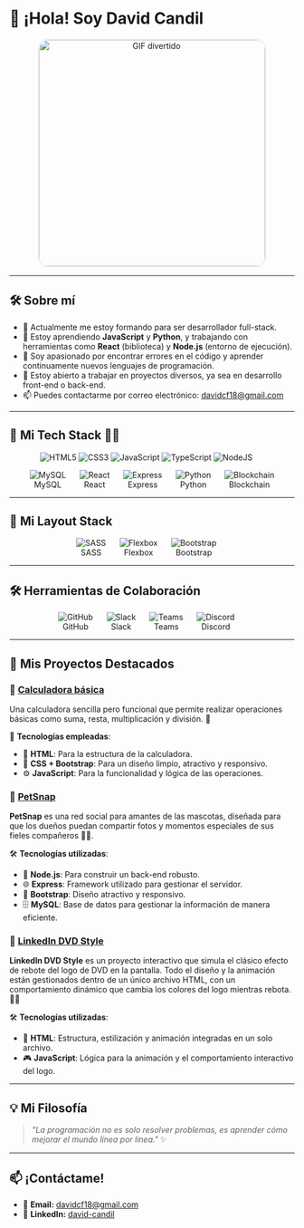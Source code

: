 # 👋 ¡Hola! Soy David Candil

<p align="center">
  <img src="https://media.tenor.com/GfSX-u7VGM4AAAAC/coding.gif" 
       alt="GIF divertido" 
       width="400" 
       style="border: 2px solid #f0f0f0; border-radius: 20px;"/>
</p>

---

## 🛠 Sobre mí

- 🔭 Actualmente me estoy formando para ser desarrollador full-stack.
- 🌱 Estoy aprendiendo **JavaScript** y **Python**, y trabajando con herramientas como **React** (biblioteca) y **Node.js** (entorno de ejecución).
- 👀 Soy apasionado por encontrar errores en el código y aprender continuamente nuevos lenguajes de programación.
- 💼 Estoy abierto a trabajar en proyectos diversos, ya sea en desarrollo front-end o back-end.
- 📫 Puedes contactarme por correo electrónico: [davidcf18@gmail.com](mailto:davidcf18@gmail.com)

---

## 🚀 Mi Tech Stack 👨‍💻

<p align="center">
  <span style="display: inline-block; margin-right: 20px;">
    <img src="https://img.icons8.com/color/48/000000/html-5.png" alt="HTML5" title="HTML5"/>
    <img src="https://img.icons8.com/color/48/000000/css3.png" alt="CSS3" title="CSS3"/>
    <img src="https://img.icons8.com/color/48/000000/javascript.png" alt="JavaScript" title="JavaScript"/>
    <img src="https://img.icons8.com/color/48/000000/typescript.png" alt="TypeScript" title="TypeScript"/>
    <img src="https://img.icons8.com/color/48/000000/nodejs.png" alt="NodeJS" title="NodeJS"/>
  </span>
</p>

<p align="center">
  <span style="display: inline-block; margin-right: 20px;">
    <img src="https://img.icons8.com/color/48/000000/mysql-logo.png" alt="MySQL" title="MySQL"/>
    <br/> MySQL
  </span>
  <span style="display: inline-block; margin-right: 20px;">
    <img src="https://img.icons8.com/color/48/000000/react-native.png" alt="React" title="React"/>
    <br/> React
  </span>
  <span style="display: inline-block; margin-right: 20px;">
    <img src="https://img.icons8.com/ios/50/000000/express-js.png" alt="Express" title="Express"/>
    <br/> Express
  </span>
  <span style="display: inline-block; margin-right: 20px;">
    <img src="https://img.icons8.com/color/48/000000/python.png" alt="Python" title="Python"/>
    <br/> Python
  </span>
  <span style="display: inline-block;">
    <img src="https://img.icons8.com/ios/50/000000/blockchain.png" alt="Blockchain" title="Blockchain"/>
    <br/> Blockchain
  </span>
</p>

---

## 🎨 Mi Layout Stack

<p align="center">
  <span style="display: inline-block; margin-right: 20px;">
    <img src="https://img.icons8.com/ios/50/000000/sass.png" alt="SASS" title="SASS"/>
    <br/> SASS
  </span>
  <span style="display: inline-block; margin-right: 20px;">
    <img src="https://img.icons8.com/ios/50/000000/flexbox.png" alt="Flexbox" title="Flexbox"/>
    <br/> Flexbox
  </span>
  <span style="display: inline-block; margin-right: 20px;">
    <img src="https://img.icons8.com/color/48/000000/bootstrap.png" alt="Bootstrap" title="Bootstrap"/>
    <br/> Bootstrap
  </span>
</p>

---

## 🛠 Herramientas de Colaboración

<p align="center">
  <span style="display: inline-block; margin-right: 20px;">
    <img src="https://img.icons8.com/ios/50/000000/github.png" alt="GitHub" title="GitHub"/>
    <br/> GitHub
  </span>
  <span style="display: inline-block; margin-right: 20px;">
    <img src="https://img.icons8.com/ios/50/000000/slack.png" alt="Slack" title="Slack"/>
    <br/> Slack
  </span>
  <span style="display: inline-block; margin-right: 20px;">
    <img src="https://img.icons8.com/ios/50/000000/microsoft-teams.png" alt="Teams" title="Teams"/>
    <br/> Teams
  </span>
  <span style="display: inline-block; margin-right: 20px;">
    <img src="https://img.icons8.com/ios/50/000000/discord-logo.png" alt="Discord" title="Discord"/>
    <br/> Discord
  </span>
</p>



---

## 🚀 Mis Proyectos Destacados

### 🌟 [Calculadora básica](https://github.com/DCandil/ProyectoCalculadora.git)
Una calculadora sencilla pero funcional que permite realizar operaciones básicas como suma, resta, multiplicación y división. 🧮

🔧 **Tecnologías empleadas**:
- 📄 **HTML**: Para la estructura de la calculadora.
- 🎨 **CSS + Bootstrap**: Para un diseño limpio, atractivo y responsivo.
- ⚙️ **JavaScript**: Para la funcionalidad y lógica de las operaciones.

### 🌟 [PetSnap](https://github.com/DCandil/PetSnap.git)
**PetSnap** es una red social para amantes de las mascotas, diseñada para que los dueños puedan compartir fotos y momentos especiales de sus fieles compañeros 🐶🐱.

🛠️ **Tecnologías utilizadas**:
- 🚀 **Node.js**: Para construir un back-end robusto.
- 🌐 **Express**: Framework utilizado para gestionar el servidor.
- 🎨 **Bootstrap**: Diseño atractivo y responsivo.
- 🗄️ **MySQL**: Base de datos para gestionar la información de manera eficiente.

### 🌟 [LinkedIn DVD Style](https://github.com/DCandil/LinkedInDVDStyle)
**LinkedIn DVD Style** es un proyecto interactivo que simula el clásico efecto de rebote del logo de DVD en la pantalla. Todo el diseño y la animación están gestionados dentro de un único archivo HTML, con un comportamiento dinámico que cambia los colores del logo mientras rebota. 🎥✨

🛠️ **Tecnologías utilizadas**:
- 📄 **HTML**: Estructura, estilización y animación integradas en un solo archivo.
- 🎮 **JavaScript**: Lógica para la animación y el comportamiento interactivo del logo.

---

## 💡 Mi Filosofía
> _"La programación no es solo resolver problemas, es aprender cómo mejorar el mundo línea por línea."_ ✨

---

## 📫 ¡Contáctame!

- 💌 **Email:** [davidcf18@gmail.com](mailto:davidcf18@gmail.com)
- 💼 **LinkedIn:** [david-candil](https://linkedin.com/in/david-candil)
